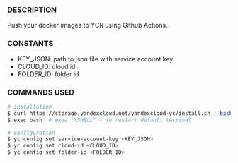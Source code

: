 ### DESCRIPTION
Push your docker images to YCR using Github Actions.

### CONSTANTS
- KEY_JSON: path to json file with service account key
- CLOUD_ID: cloud id
- FOLDER_ID: folder id

### COMMANDS USED
```bash
# installation
$ curl https://storage.yandexcloud.net/yandexcloud-yc/install.sh | bash
$ exec bash  # exec "%SHELL" - to restart default terminal

# configuration
$ yc config set service-account-key <KEY_JSON>
$ yc config set cloud-id <CLOUD_ID>
$ yc config set folder-id <FOLDER_ID>
```
